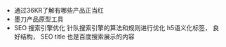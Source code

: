 - 通过36KR了解有哪些产品正当红
- 墨刀产品原型工具
- SEO
  搜索引擎优化
  针队搜索引擎的算法和规则进行优化
  h5语义化标签， 良好结构， SEO
  title 也是百度搜索展示的内容